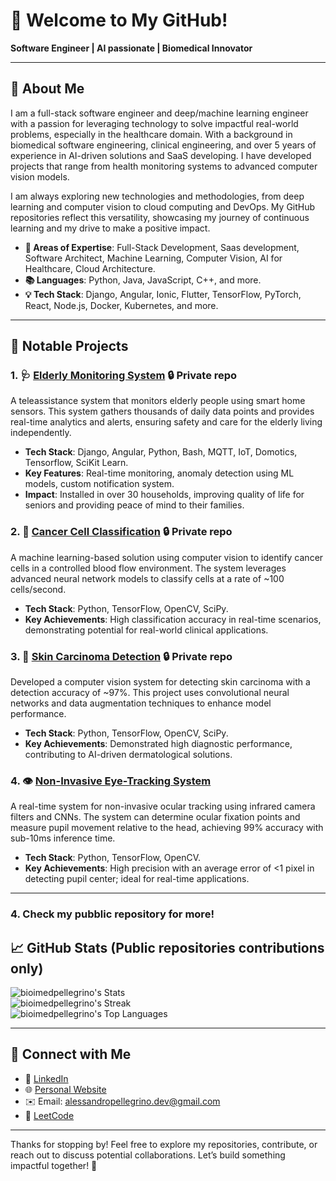 # 👋 Welcome to My GitHub!  
**Software Engineer | AI passionate | Biomedical Innovator**

---

## 🚀 About Me

I am a full-stack software engineer and deep/machine learning engineer with a passion for leveraging technology to solve impactful real-world problems, especially in the healthcare domain. With a background in biomedical software engineering, clinical engineering, and over 5 years of experience in AI-driven solutions and SaaS developing. I have developed projects that range from health monitoring systems to advanced computer vision models.

I am always exploring new technologies and methodologies, from deep learning and computer vision to cloud computing and DevOps. My GitHub repositories reflect this versatility, showcasing my journey of continuous learning and my drive to make a positive impact.

- **🔬 Areas of Expertise**: Full-Stack Development, Saas development, Software Architect, Machine Learning, Computer Vision, AI for Healthcare, Cloud Architecture.
- **📚 Languages**: Python, Java, JavaScript, C++, and more.
- **💡 Tech Stack**: Django, Angular, Ionic, Flutter, TensorFlow, PyTorch, React, Node.js, Docker, Kubernetes, and more.

---

## 💼 Notable Projects

### 1. 🩺 [Elderly Monitoring System](https://bioimed.it/domotia.html) 🔒 Private repo

A teleassistance system that monitors elderly people using smart home sensors. This system gathers thousands of daily data points and provides real-time analytics and alerts, ensuring safety and care for the elderly living independently.

- **Tech Stack**: Django, Angular, Python, Bash, MQTT, IoT, Domotics, Tensorflow, SciKit Learn.
- **Key Features**: Real-time monitoring, anomaly detection using ML models, custom notification system.
- **Impact**: Installed in over 30 households, improving quality of life for seniors and providing peace of mind to their families.

### 2. 🧪 [Cancer Cell Classification](https://bioimed.it/biopia.html) 🔒 Private repo

A machine learning-based solution using computer vision to identify cancer cells in a controlled blood flow environment. The system leverages advanced neural network models to classify cells at a rate of ~100 cells/second.

- **Tech Stack**: Python, TensorFlow, OpenCV, SciPy.
- **Key Achievements**: High classification accuracy in real-time scenarios, demonstrating potential for real-world clinical applications.

### 3. 🔬 [Skin Carcinoma Detection](https://bioimed.it/biopia.html) 🔒 Private repo

Developed a computer vision system for detecting skin carcinoma with a detection accuracy of ~97%. This project uses convolutional neural networks and data augmentation techniques to enhance model performance.

- **Tech Stack**: Python, TensorFlow, OpenCV, SciPy.
- **Key Achievements**: Demonstrated high diagnostic performance, contributing to AI-driven dermatological solutions.

### 4. 👁️ [Non-Invasive Eye-Tracking System](https://github.com/bioimedpellegrino/video-ocular-detection)
A real-time system for non-invasive ocular tracking using infrared camera filters and CNNs. The system can determine ocular fixation points and measure pupil movement relative to the head, achieving 99% accuracy with sub-10ms inference time.

- **Tech Stack**: Python, TensorFlow, OpenCV.
- **Key Achievements**: High precision with an average error of <1 pixel in detecting pupil center; ideal for real-time applications.

---

### 4. Check my pubblic repository for more!

## 📈 GitHub Stats (Public repositories contributions only)

![bioimedpellegrino's Stats](https://github-readme-stats-orpin-theta-62.vercel.app/api?username=bioimedpellegrino&theme=vue-dark&show_icons=true&)  
![bioimedpellegrino's Streak](https://github-readme-streak-stats.herokuapp.com/?user=bioimedpellegrino&theme=vue-dark)  
![bioimedpellegrino's Top Languages](https://github-readme-stats-orpin-theta-62.vercel.app/api/top-langs/?username=bioimedpellegrino&theme=vue-dark&show_icons=true&layout=compact)  

---

## 🔗 Connect with Me

- 💼 [LinkedIn](https://www.linkedin.com/in/alessandro-pellegrino-5a54a9136/)
- 🌐 [Personal Website](https://alessandropellegrino.dev/)
- ✉️  Email: alessandropellegrino.dev@gmail.com
- 🔬 [LeetCode](https://leetcode.com/u/bioimedpellegrino/)

---

Thanks for stopping by! Feel free to explore my repositories, contribute, or reach out to discuss potential collaborations. Let’s build something impactful together! 🚀
